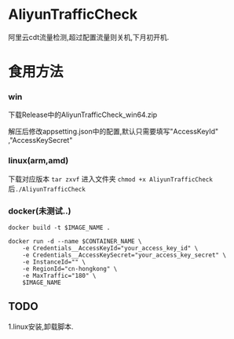# AliyunTrafficCheck
阿里云cdt流量检测,超过配置流量则关机,下月初开机.
# 食用方法
### win 

 下载Release中的AliyunTrafficCheck_win64.zip

 解压后修改appsetting.json中的配置,默认只需要填写"AccessKeyId" ,"AccessKeySecret"

### linux(arm,amd)

 下载对应版本 `tar zxvf` 进入文件夹 `chmod +x AliyunTrafficCheck` 后`./AliyunTrafficCheck`

### docker(未测试..)

``` docker build -t $IMAGE_NAME . ```

```
docker run -d --name $CONTAINER_NAME \
    -e Credentials__AccessKeyId="your_access_key_id" \
    -e Credentials__AccessKeySecret="your_access_key_secret" \
    -e InstanceId="" \
    -e RegionId="cn-hongkong" \
    -e MaxTraffic="180" \
    $IMAGE_NAME
```

## TODO
1.linux安装,卸载脚本.
